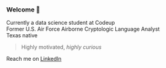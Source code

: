 ### Welcome 👋
Currently a data science student at Codeup  
Former U.S. Air Force Airborne Cryptologic Language Analyst  
Texas native  

> Highly motivated, *highly curious*  

Reach me on [LinkedIn](https://www.linkedin.com/in/jeremiah-toribio/)

<!--
**jeremiah-toribio/jeremiah-toribio** is a ✨ _special_ ✨ repository because its `README.md` (this file) appears on your GitHub profile.

Here are some ideas to get you started:

- 🔭 I’m currently working on ...
- 🌱 I’m currently learning ...
- 👯 I’m looking to collaborate on ...
- 🤔 I’m looking for help with ...
- 💬 Ask me about ...
- 📫 How to reach me: ...
- 😄 Pronouns: ...
- ⚡ Fun fact: ...
-->
